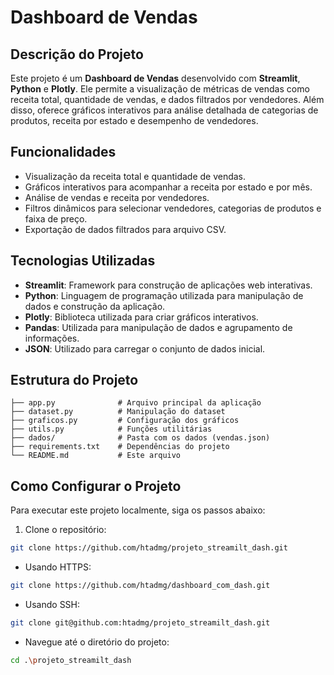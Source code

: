 # Dashboard de Vendas

## Descrição do Projeto
Este projeto é um **Dashboard de Vendas** desenvolvido com **Streamlit**, **Python** e **Plotly**. Ele permite a visualização de métricas de vendas como receita total, quantidade de vendas, e dados filtrados por vendedores. Além disso, oferece gráficos interativos para análise detalhada de categorias de produtos, receita por estado e desempenho de vendedores.

## Funcionalidades
- Visualização da receita total e quantidade de vendas.
- Gráficos interativos para acompanhar a receita por estado e por mês.
- Análise de vendas e receita por vendedores.
- Filtros dinâmicos para selecionar vendedores, categorias de produtos e faixa de preço.
- Exportação de dados filtrados para arquivo CSV.

## Tecnologias Utilizadas
- **Streamlit**: Framework para construção de aplicações web interativas.
- **Python**: Linguagem de programação utilizada para manipulação de dados e construção da aplicação.
- **Plotly**: Biblioteca utilizada para criar gráficos interativos.
- **Pandas**: Utilizada para manipulação de dados e agrupamento de informações.
- **JSON**: Utilizado para carregar o conjunto de dados inicial.

## Estrutura do Projeto
```
├── app.py              # Arquivo principal da aplicação
├── dataset.py          # Manipulação do dataset
├── graficos.py         # Configuração dos gráficos
├── utils.py            # Funções utilitárias
├── dados/              # Pasta com os dados (vendas.json)
├── requirements.txt    # Dependências do projeto
└── README.md           # Este arquivo
```

## Como Configurar o Projeto

Para executar este projeto localmente, siga os passos abaixo:

1. Clone o repositório:
```bash
git clone https://github.com/htadmg/projeto_streamilt_dash.git
```
- Usando HTTPS:
```bash
git clone https://github.com/htadmg/dashboard_com_dash.git
```
- Usando SSH:
```bash
git clone git@github.com:htadmg/projeto_streamilt_dash.git
```
- Navegue até o diretório do projeto:
```bash
cd .\projeto_streamilt_dash
```


